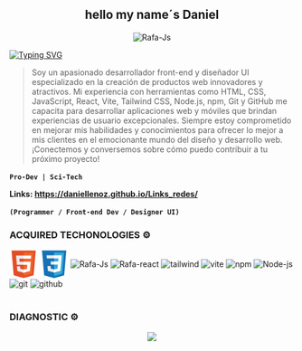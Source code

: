
<div align="center">
  <h2>hello my name´s Daniel </h2>
  <img align="center" alt="Rafa-Js" width="250" src="https://github.com/DanielLenoz/DanielLenoz/assets/98136538/ba7578fa-c83f-4d34-adc5-19e8e722e32a"
>
</div>

<!--   my-ticker -->    
[![Typing SVG](https://readme-typing-svg.herokuapp.com?font=Fira+Code&pause=1000&width=435&lines=%F0%9F%91%8B%F0%9F%8F%BBHi%2C+Soy+Daniel+Rodriguez👨‍💻;👨‍🚀Programador+Front-end🌟;👨‍🎨+Desiner+UI🛸)](https://git.io/typing-svg)
>Soy un apasionado desarrollador front-end y diseñador UI especializado en la creación de productos web innovadores y atractivos. Mi experiencia con herramientas como HTML, CSS, JavaScript, React, Vite, Tailwind CSS, Node.js, npm, Git y GitHub me capacita para desarrollar aplicaciones web y móviles que brindan experiencias de usuario excepcionales. Siempre estoy comprometido en mejorar mis habilidades y conocimientos para ofrecer lo mejor a mis clientes en el emocionante mundo del diseño y desarrollo web. ¡Conectemos y conversemos sobre cómo puedo contribuir a tu próximo proyecto! 


**`Pro-Dev | Sci-Tech`**

**Links: https://daniellenoz.github.io/Links_redes/**

**`(Programmer / Front-end Dev / Designer UI)`**


<h3>ACQUIRED TECHONOLOGIES ⚙</h3>
<div style="display: inline_block">
  <img align="center" alt="Rafa-HTML" width="50" src="https://raw.githubusercontent.com/devicons/devicon/master/icons/html5/html5-original.svg">
  <img align="center" alt="Rafa-CSS" width="50" src="https://raw.githubusercontent.com/devicons/devicon/master/icons/css3/css3-original.svg">
  <img align="center" alt="Rafa-Js"  width="45" src="https://github.com/DanielLenoz/DanielLenoz/assets/98136538/6945be85-ee6e-4842-b59d-19055130af96">
  <img align="center" alt="Rafa-react"  width="50"src="https://cdn.jsdelivr.net/gh/devicons/devicon/icons/react/react-original.svg" />
  <img align="center" alt="tailwind" width="50" src="https://github.com/DanielLenoz/DanielLenoz/assets/98136538/bcea025e-0792-4422-a3e0-e848a30e4402" />
  <img align="center" alt="vite"  width="50" src="https://github.com/DanielLenoz/DanielLenoz/assets/98136538/c99a697e-753d-4dbe-b3d0-8a5fd003b691" />
  <img align="center" alt="npm"  width="80" src="https://github.com/DanielLenoz/DanielLenoz/assets/98136538/99d5bd88-d6e4-4ba8-8bf3-8b8346668e7d" />
  <img align="center" alt="Node-js"  width="50" src="https://github.com/DanielLenoz/DanielLenoz/assets/98136538/8b5bedbd-40b2-402f-8753-21fcfacdb5c8" />
  <img align="center" alt="git"  width="50" src="https://cdn.jsdelivr.net/gh/devicons/devicon/icons/git/git-original.svg" />
  <img align="center" alt="github" width="50" src="https://github.com/DanielLenoz/DanielLenoz/assets/98136538/8c0947d1-84c1-4a6e-8344-5fe62eb8cfd0" />
</div>
<br>

<h3>DIAGNOSTIC ⚙</h3>
<div align="center" tyle="display: inline_block">
  <a href="https://github.com/DanielLenoz">
  <img height="160em" src="https://github-readme-stats.vercel.app/api/top-langs/?username=DanielLenoz&layout=compact&langs_count=7&theme=blue-green"/> 
</div>
